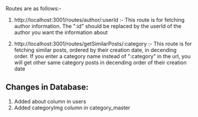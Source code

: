 Routes are as follows:-
1. http://localhost:3001/routes/author/:userId :- This route is for fetching author information. The ":id" should be replaced by the userId of the author you want the information about

2. http://localhost:3001/routes/getSimilarPosts/:category :- This route is for fetching similar posts, ordered by their creation date, in decending order. If you enter a category name instead of ":category" in the url, you will get other same category posts in decending order of their creation date

## Changes in Database:

1. Added about column in users
2. Added categoryImg column in category_master
